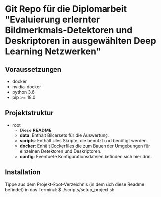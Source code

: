# Git Repo für die Diplomarbeit "Evaluierung erlernter Bildmerkmals-Detektoren und Deskriptoren in ausgewählten Deep Learning Netzwerken"

## Voraussetzungen
- docker
- nvidia-docker
- python 3.6
- pip >= 18.0

## Projektstruktur
- root
  - Diese **README**
  - **data**: Enthält Bildersets für die Auswertung.
  - **scripts**: Enthält alles Skripte, die benutzt und benötigt werden.
  - **docker**: Enhält Dockerfiles die zum Bauen der Umgebungen für einzelnen Detektoren und Deskriptoren.
  - **config**: Eventuelle Konfigurationsdateien befinden sich hier drin.

## Installation
Tippe aus dem Projekt-Root-Verzeichnis (in dem sich diese Readme befindet) in das Terminal:
    $ ./scripts/setup_project.sh
